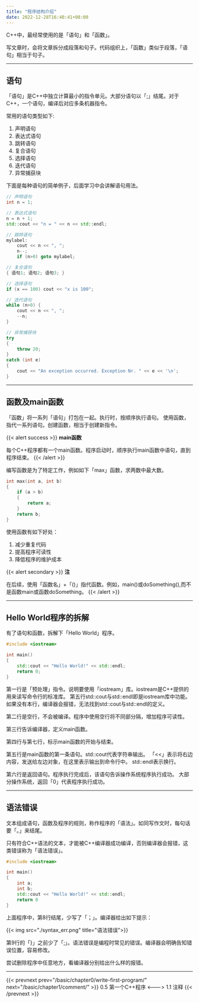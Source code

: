 ```yaml
---
title: "程序结构介绍"
date: 2022-12-28T16:40:41+08:00
---
```


C++中，最经常使用的是「语句」和「函数」。

写文章时，会将文章拆分成段落和句子。代码组织上，「函数」类似于段落，「语句」相当于句子。

***
## 语句

「语句」是C++中独立计算最小的指令单元。大部分语句以「;」结尾。对于C++，一个语句，编译后对应多条机器指令。

常用的语句类型如下:
1. 声明语句
2. 表达式语句
3. 跳转语句
4. 复合语句
5. 选择语句
6. 迭代语句
7. 异常捕获块

下面是每种语句的简单例子，后面学习中会讲解语句用法。
```C++
// 声明语句
int n = 1;

// 表达式语句
n = n + 1;
std::cout << "n = " << n << std::endl;

// 跳转语句
mylabel:
    cout << n << ", ";
    n--;
    if (n>0) goto mylabel;

// 复合语句
{ 语句1; 语句2; 语句3; }

// 选择语句
if (x == 100) cout << "x is 100";

// 迭代语句
while (n>0) {
    cout << n << ", ";
    --n;
}

// 异常捕获块
try
{
    throw 20;
}
catch (int e)
{
    cout << "An exception occurred. Exception Nr. " << e << '\n';
}
```

***
## 函数及main函数

「函数」将一系列「语句」打包在一起。执行时，按顺序执行语句。
使用函数，指代一系列语句。创建函数，相当于创建新指令。

{{< alert success >}}
**main函数**

每个C++程序都有一个main函数。程序启动时，顺序执行main函数中语句，直到程序结束。
{{< /alert >}}

编写函数是为了特定工作，例如如下「max」函数，求两数中最大数。

```C++
int max(int a, int b)
{
    if (a > b)
    {
        return a;
    }
    return b;
}
```

使用函数有如下好处：
1. 减少重复代码
2. 提高程序可读性
3. 降低程序的维护成本

{{< alert secondary >}}
**注**

在后续，使用「函数名」+「()」指代函数。例如，main()或doSomething(),而不是函数main或函数doSomething。
{{< /alert >}}


***
## Hello World程序的拆解

有了语句和函数，拆解下「Hello World」程序。

```C++
#include <iostream>

int main()
{
    std::cout << "Hello World!" << std::endl;
    return 0;
}
```

第一行是「预处理」指令。说明要使用「iostream」库。iostream是C++提供的用来读写命令行的标准库。
第五行std::cout与std::endl即是iostream库中功能。
如果没有本行，编译器会报错，无法找到std::cout与std::endl的定义。

第二行是空行，不会被编译。程序中使用空行将不同部分隔，增加程序可读性。

第三行告诉编译器，定义main函数。

第四行与第七行，标示main函数的开始与结束。

第五行是main函数的第一条语句。std::cout代表字符串输出。
「<<」表示将右边内容，发送给左边对象，在这里表示输出到命令行中。
std::endl表示换行。

第六行是返回语句。程序执行完成后，该语句告诉操作系统程序执行成功。
大部分操作系统，返回「0」代表程序执行成功。

***
## 语法错误

文本组成语句，函数及程序的规则，称作程序的「语法」。如同写作文时，每句话要「。」来结尾。

只有符合C++语法的文本，才能被C++编译器成功编译，否则编译器会报错，这类错误称为「语法错误」。

```C++
#include <iostream>

int main()
{
    int a;
    int b;
    std::cout << "Hello World!" << std::endl;
    return 0
}
```

上面程序中，第8行结尾，少写了「；」。编译器给出如下提示：

{{< img src="./syntax_err.png" title="语法错误">}}

第9行的「}」之前少了「;」。语法错误是编程时常见的错误。编译器会明确告知错误位置，容易修改。

尝试删除程序中任意地方，看编译器分别给出什么样的报错。

***

{{< prevnext prev="/basic/chapter0/write-first-program/" next="/basic/chapter1/comment/" >}}
0.5 第一个C++程序
<--->
1.1 注释
{{< /prevnext >}}
